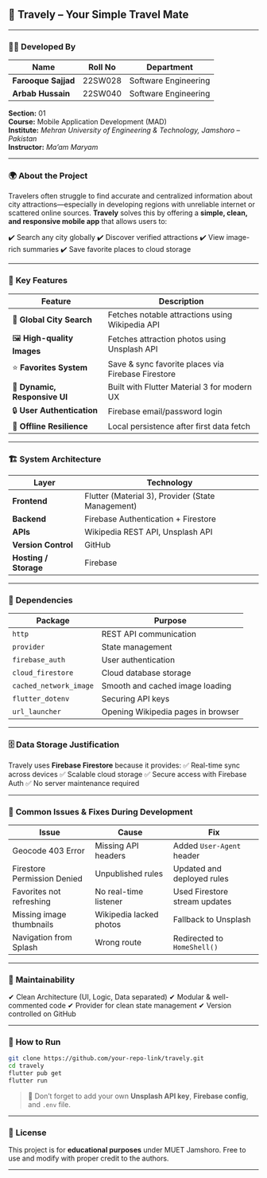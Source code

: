 
## 🧳 Travely – Your Simple Travel Mate

---

### 👨‍💻 Developed By

| Name                | Roll No | Department           |
| ------------------- | ------- | -------------------- |
| **Farooque Sajjad** | 22SW028 | Software Engineering |
| **Arbab Hussain**   | 22SW040 | Software Engineering |

**Section:** 01  
**Course:** Mobile Application Development (MAD)  
**Institute:** *Mehran University of Engineering & Technology, Jamshoro – Pakistan*  
**Instructor:** *Ma’am Maryam*

---

### 🌍 **About the Project**

Travelers often struggle to find accurate and centralized information about city attractions—especially in developing regions with unreliable internet or scattered online sources. **Travely** solves this by offering a **simple, clean, and responsive mobile app** that allows users to:

✔️ Search any city globally
✔️ Discover verified attractions
✔️ View image-rich summaries
✔️ Save favorite places to cloud storage

---

### 🚀 **Key Features**

| Feature                       | Description                                        |
| ----------------------------- | -------------------------------------------------- |
| 🌆 **Global City Search**     | Fetches notable attractions using Wikipedia API    |
| 🖼 **High-quality Images**    | Fetches attraction photos using Unsplash API       |
| ⭐ **Favorites System**        | Save & sync favorite places via Firebase Firestore |
| 🎨 **Dynamic, Responsive UI** | Built with Flutter Material 3 for modern UX        |
| 🔒 **User Authentication**    | Firebase email/password login                      |
| 📶 **Offline Resilience**     | Local persistence after first data fetch           |

---

### 🏗️ **System Architecture**

| Layer                 | Technology                                        |
| --------------------- | ------------------------------------------------- |
| **Frontend**          | Flutter (Material 3), Provider (State Management) |
| **Backend**           | Firebase Authentication + Firestore               |
| **APIs**              | Wikipedia REST API, Unsplash API                  |
| **Version Control**   | GitHub                                            |
| **Hosting / Storage** | Firebase                                          |

---

### 🔧 **Dependencies**

| Package                | Purpose                            |
| ---------------------- | ---------------------------------- |
| `http`                 | REST API communication             |
| `provider`             | State management                   |
| `firebase_auth`        | User authentication                |
| `cloud_firestore`      | Cloud database storage             |
| `cached_network_image` | Smooth and cached image loading    |
| `flutter_dotenv`       | Securing API keys                  |
| `url_launcher`         | Opening Wikipedia pages in browser |

---

### 🗄️ **Data Storage Justification**

Travely uses **Firebase Firestore** because it provides:
✅ Real-time sync across devices
✅ Scalable cloud storage
✅ Secure access with Firebase Auth
✅ No server maintenance required

---

### 🐞 **Common Issues & Fixes During Development**

| Issue                       | Cause                   | Fix                           |
| --------------------------- | ----------------------- | ----------------------------- |
| Geocode 403 Error           | Missing API headers     | Added `User-Agent` header     |
| Firestore Permission Denied | Unpublished rules       | Updated and deployed rules    |
| Favorites not refreshing    | No real-time listener   | Used Firestore stream updates |
| Missing image thumbnails    | Wikipedia lacked photos | Fallback to Unsplash          |
| Navigation from Splash      | Wrong route             | Redirected to `HomeShell()`   |

---

### 🧹 **Maintainability**

✔ Clean Architecture (UI, Logic, Data separated)
✔ Modular & well-commented code
✔ Provider for clean state management
✔ Version controlled on GitHub

---

### 📌 **How to Run**

```bash
git clone https://github.com/your-repo-link/travely.git
cd travely
flutter pub get
flutter run
```

> 📌 Don’t forget to add your own **Unsplash API key**, **Firebase config**, and `.env` file.

---

### 📜 **License**

This project is for **educational purposes** under MUET Jamshoro.
Free to use and modify with proper credit to the authors.

---


